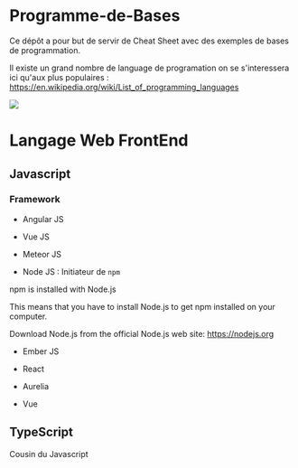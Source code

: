 # Programme-de-Bases
Ce dépôt a pour but de servir de Cheat Sheet avec des exemples de bases de programmation.

Il existe un grand nombre de language de programation on se s'interessera ici qu'aux plus populaires : https://en.wikipedia.org/wiki/List_of_programming_languages

![](https://www.geekarts.fr/wp-content/uploads/2016/11/ProgrammingLanguage1-1-1024x591.jpg)

# Langage Web FrontEnd

## Javascript

### Framework

- Angular JS

- Vue JS

- Meteor JS

- Node JS : Initiateur de `npm`

npm is installed with Node.js

This means that you have to install Node.js to get npm installed on your computer.

Download Node.js from the official Node.js web site: https://nodejs.org

- Ember JS

- React

- Aurelia

- Vue

## TypeScript

Cousin du Javascript

